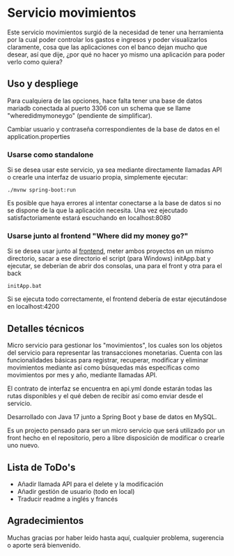 # Servicio movimientos
Este servicio movimientos surgió de la necesidad de tener una herramienta por la cual poder controlar los gastos e ingresos y poder visualizarlos claramente, cosa que las aplicaciones con el banco dejan mucho que desear, así que dije, ¿por qué no hacer yo mismo una aplicación para poder verlo como quiera?
## Uso y despliege
Para cualquiera de las opciones, hace falta tener una base de datos mariadb conectada al puerto 3306 con un schema que se llame "wheredidmymoneygo" (pendiente de simplificar).

Cambiar usuario y contraseña correspondientes de la base de datos en el application.properties

### Usarse como standalone
Si se desea usar este servicio, ya sea mediante directamente llamadas API o crearle una interfaz de usuario propia, simplemente ejecutar:
```
./mvnw spring-boot:run
```
Es posible que haya errores al intentar conectarse a la base de datos si no se dispone de la que la aplicación necesita.
Una vez ejecutado satisfactoriamente estará escuchando en localhost:8080

### Usarse junto al frontend "Where did my money go?"

Si se desea usar junto al [frontend](https://github.com/TomasMolinaGallego/WDMMG-frontend), meter ambos proyectos en un mismo directorio, sacar a ese directorio el script (para Windows) initApp.bat y ejecutar, se deberían de abrir dos consolas, una para el front y otra para el back
```
initApp.bat
```
Si se ejecuta todo correctamente, el frontend debería de estar ejecutándose en localhost:4200

## Detalles técnicos
Micro servicio para gestionar los "movimientos", los cuales son los objetos del servicio para representar las transacciones monetarias. Cuenta con las funcionalidades básicas para registrar, recuperar, modificar y eliminar movimientos mediante así como búsquedas más específicas como movimientos por mes y año, mediante llamadas API.

El contrato de interfaz se encuentra en api.yml donde estarán todas las rutas disponibles y el qué deben de recibir así como enviar desde el servicio.

Desarrollado con Java 17 junto a Spring Boot y base de datos en MySQL.

Es un projecto pensado para ser un micro servicio que será utilizado por un front hecho en el repositorio, pero a libre disposición de modificar o crearle uno nuevo. 

## Lista de ToDo's

- Añadir llamada API para el delete y la modificación
- Añadir gestión de usuario (todo en local)
- Traducir readme a inglés y francés

## Agradecimientos
Muchas gracias por haber leido hasta aquí, cualquier problema, sugerencia o aporte será bienvenido.
